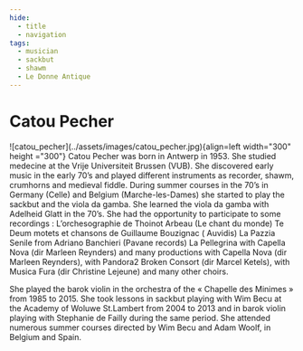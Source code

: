 ```yaml
---
hide:
  - title
  - navigation
tags: 
  - musician
  - sackbut
  - shawm
  - Le Donne Antique  
---
```


# Catou Pecher

<div class="grid" markdown>
![catou_pecher](../assets/images/catou_pecher.jpg){align=left width="300" height ="300"}
Catou Pecher was born in Antwerp in 1953. She studied medecine at the Vrije Universiteit Brussen (VUB).
She discovered early music in the early 70’s and played different instruments as recorder, shawm, crumhorns and medieval fiddle.
During summer courses in the 70’s in Germany (Celle) and Belgium (Marche-les-Dames) she started to play the sackbut and the viola da gamba. She learned the viola da gamba with Adelheid Glatt in the 70’s. She had the opportunity to participate to some recordings :
L’orchesographie de Thoinot Arbeau (Le chant du monde)
Te Deum motets et chansons de Guillaume Bouzignac ( Auvidis)
La Pazzia Senile from Adriano Banchieri (Pavane records)
La Pellegrina with Capella Nova (dir Marleen Reynders)
and many productions with Capella Nova (dir Marleen Reynders), with Pandora2 Broken Consort (dir Marcel Ketels), with Musica Fura (dir Christine Lejeune) and many other choirs.



</div> 




She played the barok violin in the orchestra of the « Chapelle des Minimes » from 1985 to 2015. She took lessons in sackbut playing with Wim Becu at the Academy of Woluwe St.Lambert from 2004 to 2013 and in barok violin playing with Stephanie de Failly during the same period. She attended numerous summer courses directed by Wim Becu and Adam Woolf, in Belgium and Spain.